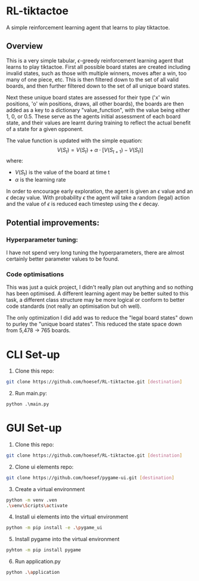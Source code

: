 # RL-tiktactoe
A simple reinforcement learning agent that learns to play tiktactoe.

## Overview
This is a very simple tabular, $\epsilon$-greedy reinforcement learning agent that learns to play tiktactoe. First all possible board states are created including invalid states, such as those with multiple winners, moves after a win, too many of one piece, etc. This is then filtered down to the set of all valid boards, and then further filtered down to the set of all unique board states.

Next these unique board states are assessed for their type ('x' win positions, 'o' win positions, draws, all other boards), the boards are then added as a key to a dictionary "value_function", with the value being either 1, 0, or 0.5. These serve as the agents initial assessment of each board state, and their values are learnt during training to reflect the actual benefit of a state for a given opponent.

The value function is updated with the simple equation:
$$
V(S_t) = V(S_t) + \alpha \cdot \left[V(S_{t+1}) - V(S_t)\right]
$$
where:
- $V(S_t)$ is the value of the board at time t
- $\alpha$ is the learning rate

In order to encourage early exploration, the agent is given an $\epsilon$ value and an $\epsilon$ decay value. With probability $\epsilon$ the agent will take a random (legal) action and the value of $\epsilon$ is reduced each timestep using the $\epsilon$ decay.

## Potential improvements:
### Hyperparameter tuning:
I have not spend very long tuning the hyperparameters, there are almost certainly better parameter values to be found.
### Code optimisations
This was just a quick project, I didn't really plan out anything and so nothing has been optimised. A different learning agent may be better suited to this task, a different class structure may be more logical or conform to better code standards (not really an optimisation but oh well).

The only optimization I did add was to reduce the "legal board states" down to purley the "unique board states". This reduced the state space down from 5,478 -> 765 boards.

# CLI Set-up
1. Clone this repo:
```bash
git clone https://github.com/hoesef/RL-tiktactoe.git [destination]
```

2. Run main.py:
```python
python .\main.py
```

# GUI Set-up
1. Clone this repo:
```bash
git clone https://github.com/hoesef/RL-tiktactoe.git [destination]
```

2. Clone ui elements repo:
```bash
git clone https://github.com/hoesef/pygame-ui.git [destination]
```

3. Create a virtual environment
```bash
python -m venv .ven
.\venv\Scripts\activate
```

4. Install ui elements into the virtual environment
```bash
python -m pip install -e .\pygame_ui
```

5. Install pygame into the virtual environment
```bash
pyhton -m pip install pygame
```

6. Run application.py
```bash
python .\application
```